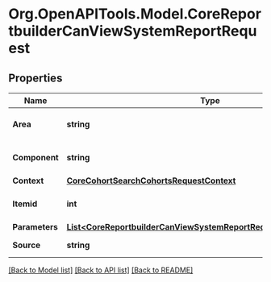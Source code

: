 # Org.OpenAPITools.Model.CoreReportbuilderCanViewSystemReportRequest

## Properties

Name | Type | Description | Notes
------------ | ------------- | ------------- | -------------
**Area** | **string** | Report area | [optional] [default to ""]
**Component** | **string** | Report component | [optional] [default to ""]
**Context** | [**CoreCohortSearchCohortsRequestContext**](CoreCohortSearchCohortsRequestContext.md) |  | 
**Itemid** | **int** | Report item ID | [optional] [default to 0]
**Parameters** | [**List&lt;CoreReportbuilderCanViewSystemReportRequestParametersInner&gt;**](CoreReportbuilderCanViewSystemReportRequestParametersInner.md) |  | [optional] 
**Source** | **string** | Report class path | [default to "null"]

[[Back to Model list]](../README.md#documentation-for-models) [[Back to API list]](../README.md#documentation-for-api-endpoints) [[Back to README]](../README.md)

